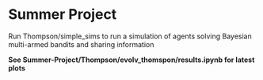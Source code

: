 # Summer Project

Run Thompson/simple_sims to run a simulation of agents solving Bayesian multi-armed bandits and sharing information 

**See Summer-Project/Thompson/evolv_thomspon/results.ipynb for latest plots**
